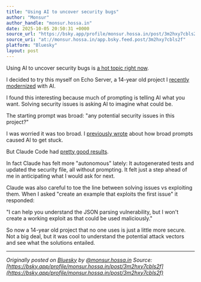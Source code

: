 ```yaml
---
title: "Using AI to uncover security bugs"
author: "Monsur"
author_handle: "monsur.hossa.in"
date: 2025-10-05 20:50:31 +0000
source_url: "https://bsky.app/profile/monsur.hossa.in/post/3m2hxy7cbls2f"
source_uri: "at://monsur.hossa.in/app.bsky.feed.post/3m2hxy7cbls2f"
platform: "Bluesky"
layout: post
---
```


Using AI to uncover security bugs is [a hot topic right now](https://simonwillison.net/2025/Oct/2/curl/).

I decided to try this myself on Echo Server, a 14-year old project I [recently modernized](https://bsky.app/profile/monsur.hossa.in/post/3luonivshps23) with AI.

I found this interesting because much of prompting is telling AI what you want. Solving security issues is asking AI to imagine what could be.

The starting prompt was broad: "any potential security issues in this project?"

I was worried it was too broad. I [previously wrote](https://bsky.app/profile/monsur.hossa.in/post/3lzcfvppixk2a) about how broad prompts caused AI to get stuck.

But Claude Code had [pretty good results](https://github.com/monsur/echo-server/blob/master/security-issues.txt).

In fact Claude has felt more "autonomous" lately: It autogenerated tests and updated the security file, all without prompting. It felt just a step ahead of me in anticipating what I would ask for next.

Claude was also careful to toe the line between solving issues vs exploiting them. When I asked "create an example that exploits the first issue" it responded:

"I can help you understand the JSON parsing vulnerability, but I won't create a working exploit as that could be used maliciously."

So now a 14-year old project that no one uses is just a little more secure. Not a big deal, but it was cool to understand the potential attack vectors and see what the solutions entailed.

<!--more-->

---

*Originally posted on [Bluesky](https://bsky.app/profile/monsur.hossa.in/post/3m2hxy7cbls2f) by [@monsur.hossa.in](https://bsky.app/profile/monsur.hossa.in)*
*Source: [https://bsky.app/profile/monsur.hossa.in/post/3m2hxy7cbls2f](https://bsky.app/profile/monsur.hossa.in/post/3m2hxy7cbls2f)*
